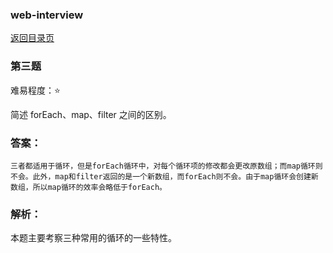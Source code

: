 ### web-interview

[返回目录页](./README-zh_CN.md)

### 第三题

难易程度：⭐

简述 forEach、map、filter 之间的区别。

### 答案：

```text
三者都适用于循环，但是forEach循环中，对每个循环项的修改都会更改原数组；而map循环则不会。此外，map和filter返回的是一个新数组，而forEach则不会。由于map循环会创建新数组，所以map循环的效率会略低于forEach。
```

### 解析：

本题主要考察三种常用的循环的一些特性。
